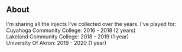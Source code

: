 ## About 
I'm sharing all the injects I've collected over the years. I've played for: Cuyahoga Community College: 2016 - 2018 (2 years)<br />
Lakeland Community College: 2018 - 2019 (1 year)<br />
University Of Akron: 2019 - 2020 (1 year)<br />

